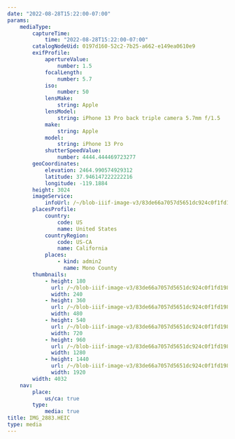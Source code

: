 ```yaml
---
date: "2022-08-28T15:22:00-07:00"
params:
    mediaType:
        captureTime:
            time: "2022-08-28T15:22:00-07:00"
        catalogNodeUid: 0197d160-52c2-7b25-a662-e149ea0610e9
        exifProfile:
            apertureValue:
                number: 1.5
            focalLength:
                number: 5.7
            iso:
                number: 50
            lensMake:
                string: Apple
            lensModel:
                string: iPhone 13 Pro back triple camera 5.7mm f/1.5
            make:
                string: Apple
            model:
                string: iPhone 13 Pro
            shutterSpeedValue:
                number: 4444.444469723277
        geoCoordinates:
            elevation: 2464.990574929312
            latitude: 37.946147222222216
            longitude: -119.1884
        height: 3024
        imageService:
            infoUrl: /~/blob-iiif-image-v3/83de66a7057d5651dc924c0f1fd1984249c05ecddaeec627f295cd9afc6441f0/info.json
        placesProfile:
            country:
                code: US
                name: United States
            countryRegion:
                code: US-CA
                name: California
            places:
                - kind: admin2
                  name: Mono County
        thumbnails:
            - height: 180
              url: /~/blob-iiif-image-v3/83de66a7057d5651dc924c0f1fd1984249c05ecddaeec627f295cd9afc6441f0/full/240%2C180/0/default.jpg
              width: 240
            - height: 360
              url: /~/blob-iiif-image-v3/83de66a7057d5651dc924c0f1fd1984249c05ecddaeec627f295cd9afc6441f0/full/480%2C360/0/default.jpg
              width: 480
            - height: 540
              url: /~/blob-iiif-image-v3/83de66a7057d5651dc924c0f1fd1984249c05ecddaeec627f295cd9afc6441f0/full/720%2C540/0/default.jpg
              width: 720
            - height: 960
              url: /~/blob-iiif-image-v3/83de66a7057d5651dc924c0f1fd1984249c05ecddaeec627f295cd9afc6441f0/full/1280%2C960/0/default.jpg
              width: 1280
            - height: 1440
              url: /~/blob-iiif-image-v3/83de66a7057d5651dc924c0f1fd1984249c05ecddaeec627f295cd9afc6441f0/full/1920%2C1440/0/default.jpg
              width: 1920
        width: 4032
    nav:
        place:
            us/ca: true
        type:
            media: true
title: IMG_2883.HEIC
type: media
---
```

